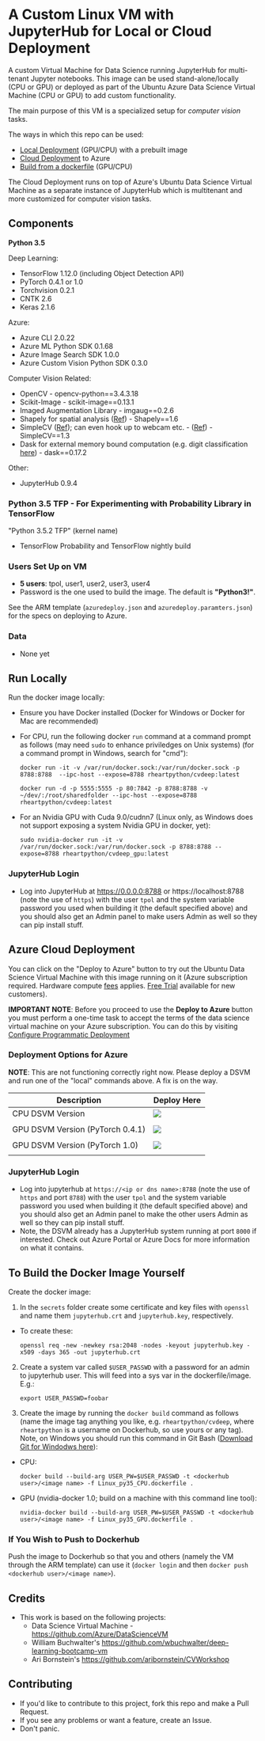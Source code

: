 # A Custom Linux VM with JupyterHub for Local or Cloud Deployment

A custom Virtual Machine for Data Science running JupyterHub for multi-tenant Jupyter notebooks. This image can be used stand-alone/locally (CPU or GPU) or deployed as part of the Ubuntu Azure Data Science Virtual Machine (CPU or GPU) to add custom functionality.

The main purpose of this VM is a specialized setup for _computer vision_ tasks.

The ways in which this repo can be used:

* [Local Deployment](#run-locally) (GPU/CPU) with a prebuilt image
* [Cloud Deployment](#azure-cloud-deployment) to Azure
* [Build from a dockerfile](#to-build-the-docker-image-yourself) (GPU/CPU)

The Cloud Deployment runs on top of Azure's Ubuntu Data Science Virtual Machine as a separate instance of JupyterHub which is multitenant and more customized for computer vision tasks.

## Components

**Python 3.5**

Deep Learning:

* TensorFlow 1.12.0 (including Object Detection API)
* PyTorch 0.4.1 or 1.0
* Torchvision 0.2.1
* CNTK 2.6
* Keras 2.1.6

Azure:

* Azure CLI 2.0.22
* Azure ML Python SDK 0.1.68
* Azure Image Search SDK 1.0.0
* Azure Custom Vision Python SDK 0.3.0

Computer Vision Related:

* OpenCV - opencv-python==3.4.3.18
* Scikit-Image - scikit-image==0.13.1
* Imaged Augmentation Library - imgaug==0.2.6
* Shapely for spatial analysis ([Ref](http://shapely.readthedocs.io/en/stable/manual.html)) - Shapely==1.6
* SimpleCV ([Ref](http://simplecv.readthedocs.io/en/1.0/)); can even hook up to webcam etc. - ([Ref](http://simplecv.readthedocs.io/en/1.0/cookbook/#using-a-camera-kinect-or-virtualcamera)) - SimpleCV==1.3
* Dask for external memory bound computation (e.g. digit classification [here](https://github.com/michhar/python-jupyter-notebooks/blob/master/dask/dask-digit-classification.ipynb)) - dask==0.17.2

Other:

* JupyterHub 0.9.4

### Python 3.5 TFP - For Experimenting with Probability Library in TensorFlow

"Python 3.5.2 TFP" (kernel name)

* TensorFlow Probability and TensorFlow nightly build

### Users Set Up on VM

* **5 users**:  tpol, user1, user2, user3, user4
* Password is the one used to build the image.  The default is **"Python3!"**.

See the ARM template (`azuredeploy.json` and `azuredeploy.paramters.json`) for the specs on deploying to Azure.

### Data

* None yet

## Run Locally

Run the docker image locally:

* Ensure you have Docker installed (Docker for Windows or Docker for Mac are recommended)
* For CPU, run the following docker `run` command at a command prompt as follows (may need `sudo` to enhance priviledges on Unix systems) (for a command prompt in Windows, search for "cmd"):
 
     `docker run -it -v /var/run/docker.sock:/var/run/docker.sock -p 8788:8788  --ipc-host --expose=8788 rheartpython/cvdeep:latest`

     `docker run -d -p 5555:5555 -p 80:7842 -p 8788:8788 -v ~/dev/:/root/sharedfolder --ipc-host --expose=8788  rheartpython/cvdeep:latest`

* For an Nvidia GPU with Cuda 9.0/cudnn7 (Linux only, as Windows does not support exposing a system Nvidia GPU in docker, yet):

    `sudo nvidia-docker run -it -v /var/run/docker.sock:/var/run/docker.sock -p 8788:8788 --expose=8788 rheartpython/cvdeep_gpu:latest`

### JupyterHub Login

* Log into JupyterHub at https://0.0.0.0:8788 or https://localhost:8788 (note the use of `https`) with the user `tpol` and the system variable password you used when building it (the default specified above) and you should also get an Admin panel to make users Admin as well so they can pip install stuff.

## Azure Cloud Deployment

You can click on the "Deploy to Azure" button to try out the Ubuntu Data Science Virtual Machine with this image running on it (Azure subscription required. Hardware compute [fees](https://azure.microsoft.com/en-us/marketplace/partners/microsoft-ads/linux-data-science-vm/) applies. [Free Trial](https://azure.microsoft.com/free/) available for new customers). 

**IMPORTANT NOTE**: Before you proceed to use the **Deploy to Azure** button you must perform a one-time task to accept the terms of the data science virtual machine on your Azure subscription. You can do this by visiting [Configure Programmatic Deployment](https://ms.portal.azure.com/#blade/Microsoft_Azure_Marketplace/LegalTermsSkuProgrammaticAccessBlade/legalTermsSkuProgrammaticAccessData/%7B%22product%22%3A%7B%22publisherId%22%3A%22microsoft-ads%22%2C%22offerId%22%3A%22linux-data-science-vm%22%2C%22planId%22%3A%22linuxdsvm%22%7D%7D)

### Deployment Options for Azure

**NOTE**:  This are not functioning correctly right now.  Please deploy a DSVM and run one of the "local" commands above.  A fix is on the way.

| Description | Deploy Here |
| --- | --- |
| CPU DSVM Version | <a href="https://portal.azure.com/#create/Microsoft.Template/uri/https%3A%2F%2Fraw.githubusercontent.com%2Fmichhar%2Fcustom-azure-dsvm-jupyterhub%2Fmaster%2Fazuredeploy.json" target="_blank"><img src="http://azuredeploy.net/deploybutton.png"/>
</a> |
| GPU DSVM Version (PyTorch 0.4.1) | <a href="https://portal.azure.com/#create/Microsoft.Template/uri/https%3A%2F%2Fraw.githubusercontent.com%2Fmichhar%2Fcustom-azure-dsvm-jupyterhub%2Fmaster%2Fazuredeploy_gpu_torch0.4.1.json" target="_blank"><img src="http://azuredeploy.net/deploybutton.png"/>
</a> |
| GPU DSVM Version (PyTorch 1.0) | <a href="https://portal.azure.com/#create/Microsoft.Template/uri/https%3A%2F%2Fraw.githubusercontent.com%2Fmichhar%2Fcustom-azure-dsvm-jupyterhub%2Fmaster%2Fazuredeploy_gpu_torch1.0.json" target="_blank"><img src="http://azuredeploy.net/deploybutton.png"/>
</a> |

### JupyterHub Login

* Log into jupyterhub at `https://<ip or dns name>:8788` (note the use of `https` and port `8788`) with the user `tpol` and the system variable password you used when building it (the default specified above) and you should also get an Admin panel to make the other users Admin as well so they can pip install stuff.
* Note, the DSVM already has a JupyterHub system running at port `8000` if interested.  Check out Azure Portal or Azure Docs for more information on what it contains.

## To Build the Docker Image Yourself

Create the docker image:

1. In the `secrets` folder create some certificate and key files with `openssl` and name them `jupyterhub.crt` and `jupyterhub.key`, respectively.
  * To create these:
  
      `openssl req -new -newkey rsa:2048 -nodes -keyout jupyterhub.key -x509 -days 365 -out jupyterhub.crt`

2. Create a system var called `$USER_PASSWD` with a password for an admin to jupyterhub user.  This will feed into a sys var in the dockerfile/image.  E.g.:

    `export USER_PASSWD=foobar`
    
3. Create the image by running the `docker build` command as follows (name the image tag anything you like, e.g. `rheartpython/cvdeep`, where `rheartpython` is a username on Dockerhub, so use yours or any tag).  Note, on Windows you should run this command in Git Bash ([Download Git for Windodws here](https://git-scm.com/downloads)):

  * CPU:

    `docker build --build-arg USER_PW=$USER_PASSWD -t <dockerhub user>/<image name> -f Linux_py35_CPU.dockerfile .`

  * GPU (nvidia-docker 1.0; build on a machine with this command line tool):

    `nvidia-docker build --build-arg USER_PW=$USER_PASSWD -t <dockerhub user>/<image name> -f Linux_py35_GPU.dockerfile .`

### If You Wish to Push to Dockerhub

 Push the image to Dockerhub so that you and others (namely the VM through the ARM template) can use it  (`docker login` and then `docker push <dockerhub user>/<image name>`).

 ## Credits

 * This work is based on the following projects:
   * Data Science Virtual Machine - https://github.com/Azure/DataScienceVM
   * William Buchwalter's https://github.com/wbuchwalter/deep-learning-bootcamp-vm
   * Ari Bornstein's https://github.com/aribornstein/CVWorkshop

## Contributing

* If you'd like to contribute to this project, fork this repo and make a Pull Request.
* If you see any problems or want a feature, create an Issue.
* Don't panic.
 
